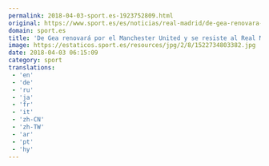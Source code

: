 ```yaml
---
permalink: 2018-04-03-sport.es-1923752809.html
original: https://www.sport.es/es/noticias/real-madrid/de-gea-renovara-manchester-united-resiste-real-madrid-6730673?utm_source=rss-noticias&utm_medium=feed&utm_campaign=real-madrid
domain: sport.es
title: 'De Gea renovará por el Manchester United y se resiste al Real Madrid'
image: https://estaticos.sport.es/resources/jpg/2/8/1522734803382.jpg
date: 2018-04-03 06:15:09
category: sport
translations: 
 - 'en'
 - 'de'
 - 'ru'
 - 'ja'
 - 'fr'
 - 'it'
 - 'zh-CN'
 - 'zh-TW'
 - 'ar'
 - 'pt'
 - 'hy'
---
```


